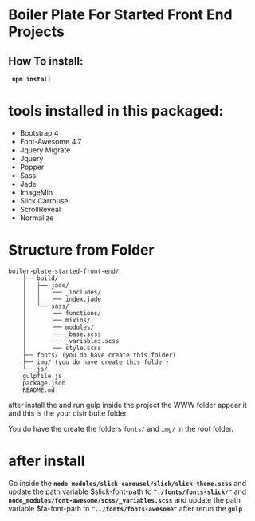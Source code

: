 # Boiler Plate For Started Front End Projects

## How To install: 

**` npm install`**

# tools installed in this packaged:

* Bootstrap 4
* Font-Awesome 4.7
* Jquery Migrate
* Jquery
* Popper
* Sass
* Jade
* ImageMin
* Slick Carrousel
* ScrollReveal
* Normalize

# Structure from Folder

```
boiler-plate-started-front-end/
	├── build/
	│	├──	jade/
	│	│	├──	_includes/
	│	│	└── index.jade
	│	└──	sass/
	│		├──	functions/
	│		├──	mixins/
	│		├──	modules/
	│		├──	_base.scss
	│		├──	_variables.scss
	│		└──	style.scss
	├── fonts/ (you do have create this folder)
	├── img/ (you do have create this folder)
	└── js/
	gulpfile.js
	package.json
	README.md
```
after install the and run gulp inside the project the WWW folder appear it and this is the your distribuite folder.

You do have the create the folders ``fonts/`` and ``img/`` in the root folder.

# after install
Go inside the **``node_modules/slick-carousel/slick/slick-theme.scss``** and update the path variable $slick-font-path to **``"./fonts/fonts-slick/"``** and **``node_modules/font-awesome/scss/_variables.scss``** and update the path variable $fa-font-path to **``"../fonts/fonts-awesome"``** after rerun the **``gulp``**
